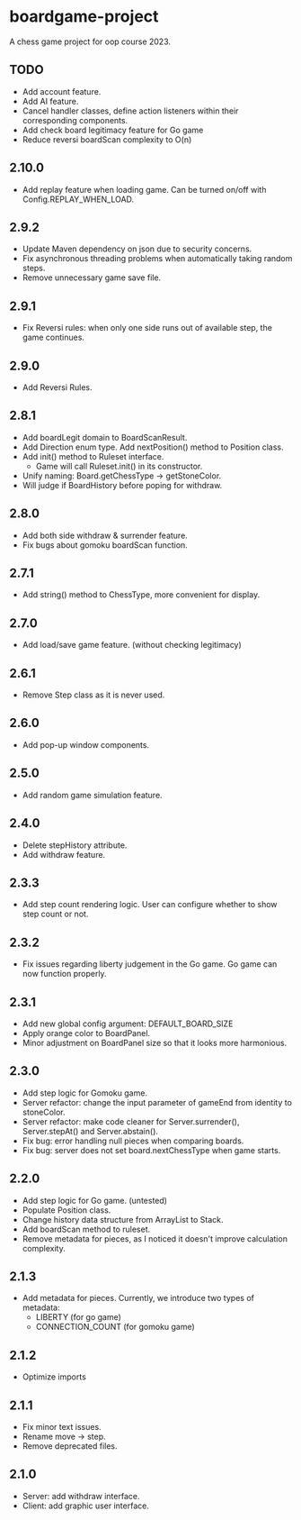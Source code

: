 # boardgame-project
A chess game project for oop course 2023.

## TODO

- Add account feature.
- Add AI feature.
- Cancel handler classes, define action listeners within their corresponding components.
- Add check board legitimacy feature for Go game
- Reduce reversi boardScan complexity to O(n)

## 2.10.0
- Add replay feature when loading game. Can be turned on/off with Config.REPLAY_WHEN_LOAD.

## 2.9.2
- Update Maven dependency on json due to security concerns.
- Fix asynchronous threading problems when automatically taking random steps.
- Remove unnecessary game save file.

## 2.9.1
- Fix Reversi rules: when only one side runs out of available step, the game continues.

## 2.9.0

- Add Reversi Rules.

## 2.8.1

- Add boardLegit domain to BoardScanResult.
- Add Direction enum type. Add nextPosition() method to Position class.
- Add init() method to Ruleset interface.
  - Game will call Ruleset.init() in its constructor.
- Unify naming: Board.getChessType -> getStoneColor.
- Will judge if BoardHistory before poping for withdraw.

## 2.8.0
- Add both side withdraw & surrender feature.
- Fix bugs about gomoku boardScan function.

## 2.7.1
- Add string() method to ChessType, more convenient for display.

## 2.7.0
- Add load/save game feature. (without checking legitimacy)

## 2.6.1
- Remove Step class as it is never used.

## 2.6.0
- Add pop-up window components.

## 2.5.0
- Add random game simulation feature.

## 2.4.0
- Delete stepHistory attribute.
- Add withdraw feature.

## 2.3.3
- Add step count rendering logic. User can configure whether to show step count or not.

## 2.3.2
- Fix issues regarding liberty judgement in the Go game. Go game can now function properly.

## 2.3.1
- Add new global config argument: DEFAULT_BOARD_SIZE
- Apply orange color to BoardPanel.
- Minor adjustment on BoardPanel size so that it looks more harmonious.

## 2.3.0
- Add step logic for Gomoku game.
- Server refactor: change the input parameter of gameEnd from identity to stoneColor.
- Server refactor: make code cleaner for Server.surrender(), Server.stepAt() and Server.abstain().
- Fix bug: error handling null pieces when comparing boards.
- Fix bug: server does not set board.nextChessType when game starts.

## 2.2.0
- Add step logic for Go game. (untested)
- Populate Position class.
- Change history data structure from ArrayList to Stack.
- Add boardScan method to ruleset.
- Remove metadata for pieces, as I noticed it doesn't improve calculation complexity.

## 2.1.3
- Add metadata for pieces. Currently, we introduce two types of metadata: 
  - LIBERTY (for go game)
  - CONNECTION_COUNT (for gomoku game) 

## 2.1.2
- Optimize imports

## 2.1.1
- Fix minor text issues.
- Rename move -> step.
- Remove deprecated files.

## 2.1.0
- Server: add withdraw interface.
- Client: add graphic user interface.
